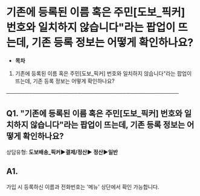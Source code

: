 # 기존에 등록된 이름 혹은 주민[도보_픽커] 번호와 일치하지 않습니다"라는 팝업이 뜨는데, 기존 등록 정보는 어떻게 확인하나요?

* **목차**

1. 기존에 등록된 이름 혹은 주민[도보\_픽커] 번호와 일치하지 않습니다"라는 팝업이 뜨는데, 기존 등록 정보는 어떻게 확인하나요?

──────────────────────────────────────────────

**Q1. "기존에 등록된 이름 혹은 주민[도보\_픽커] 번호와 일치하지 않습니다"라는 팝업이 뜨는데, 기존 등록 정보는 어떻게 확인하나요?**
--------------------------------------------------------------------------------

상담유형: **도보배송\_픽커▶결제/정산▶ 정산▶일반**

**A1.**
-------

가입 시 등록하신 이름과 전화번호는 '메뉴' 상단에서 확인 가능합니다.